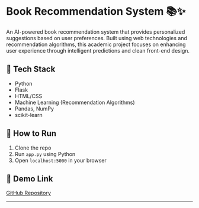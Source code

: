 # Book Recommendation System 📚✨

An AI-powered book recommendation system that provides personalized suggestions based on user preferences. Built using web technologies and recommendation algorithms, this academic project focuses on enhancing user experience through intelligent predictions and clean front-end design.

## 🔧 Tech Stack
- Python
- Flask
- HTML/CSS
- Machine Learning (Recommendation Algorithms)
- Pandas, NumPy
- scikit-learn

## 📂 How to Run
1. Clone the repo
2. Run `app.py` using Python
3. Open `localhost:5000` in your browser

## 📎 Demo Link
[GitHub Repository](https://github.com/IMPANAS123/Book-Recommendation-System)

---

